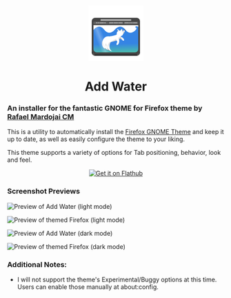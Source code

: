 <div align='center'>
<img src='data/icons/hicolor/scalable/apps/dev.qwery.AddWater.svg' width='128' height='128'/>

# Add Water

</div>


### An installer for the fantastic GNOME for Firefox theme by [Rafael Mardojai CM](https://github.com/rafaelmardojai/firefox-gnome-theme)

This is a utility to automatically install the [Firefox GNOME Theme](https://github.com/rafaelmardojai/firefox-gnome-theme) and keep it up to date, as well as easily configure the theme to your liking.

This theme supports a variety of options for Tab positioning, behavior, look and feel.

<div align='center'>
    <a href='https://flathub.org/apps/dev.qwery.AddWater'>
        <img width='240' alt='Get it on Flathub' src='https://flathub.org/api/badge?locale=en'/>
    </a>
</div>

### Screenshot Previews
![Preview of Add Water (light mode)](https://raw.githubusercontent.com/largestgithubuseronearth/addwater/main/docs/image-previews/banner-light-noff.png)

![Preview of themed Firefox (light mode)](https://raw.githubusercontent.com/largestgithubuseronearth/addwater/main/docs/image-previews/preview-light.png)

![Preview of Add Water (dark mode)](https://raw.githubusercontent.com/largestgithubuseronearth/addwater/main/docs/image-previews/banner-dark-noff.png)

![Preview of themed Firefox (dark mode)](https://raw.githubusercontent.com/largestgithubuseronearth/addwater/main/docs/image-previews/preview-dark.png)


### Additional Notes:
* I will not support the theme's Experimental/Buggy options at this time. Users can enable those manually at about:config.

